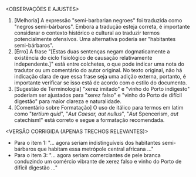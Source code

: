 <OBSERVAÇÕES E AJUSTES>
1. [Melhoria] A expressão "semi-barbarian negroes" foi traduzida como "negros semi-bárbaros". Embora a tradução esteja correta, é importante considerar o contexto histórico e cultural ao traduzir termos potencialmente ofensivos. Uma alternativa poderia ser "habitantes semi-bárbaros".
2. [Erro] A frase "[Estas duas sentenças negam dogmaticamente a existência do ciclo fisiológico de causação relativamente independente.]" está entre colchetes, o que pode indicar uma nota do tradutor ou um comentário do autor original. No texto original, não há indicação clara de que essa frase seja uma adição externa, portanto, é importante verificar se isso está de acordo com o estilo do documento.
3. [Sugestão de Terminologia] "xerez imitado" e "vinho do Porto indigesto" poderiam ser ajustados para "xerez falso" e "vinho do Porto de difícil digestão" para maior clareza e naturalidade.
4. [Comentário sobre Formatação] O uso de itálico para termos em latim como "_tertium quid_", "_Aut Caesar, aut nullus_", "_Aut_ Spencerism, _aut_ catechism!" está correto e segue a formatação recomendada.

<VERSÃO CORRIGIDA (APENAS TRECHOS RELEVANTES)>
- Para o item 1: "... agora seriam indistinguíveis dos habitantes semi-bárbaros que habitam essa metrópole central africana ..."
- Para o item 3: "... agora seriam comerciantes de pele branca conduzindo um comércio vibrante de xerez falso e vinho do Porto de difícil digestão ..."